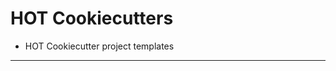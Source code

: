 # HOT Cookiecutters 

* HOT Cookiecutter project templates

------------------------------------------------------


